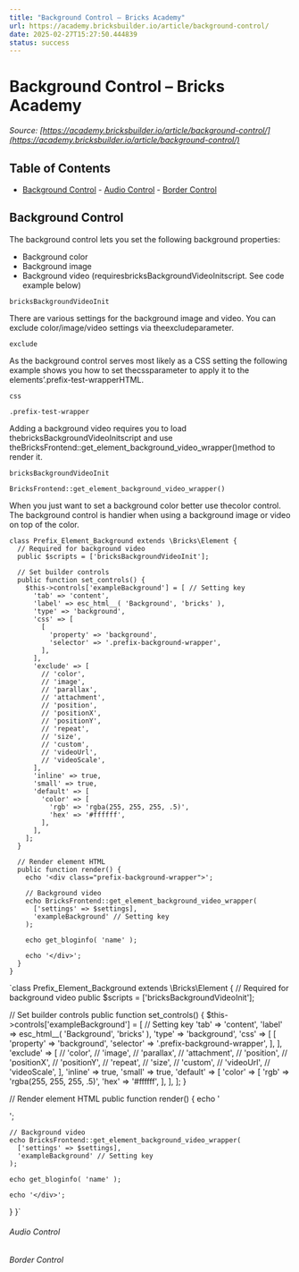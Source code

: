 ```yaml
---
title: "Background Control – Bricks Academy"
url: https://academy.bricksbuilder.io/article/background-control/
date: 2025-02-27T15:27:50.444839
status: success
---
```


# Background Control – Bricks Academy

*Source: [https://academy.bricksbuilder.io/article/background-control/](https://academy.bricksbuilder.io/article/background-control/)*

## Table of Contents

- [Background Control](#background-control)
        - [Audio Control](#audio-control)
        - [Border Control](#border-control)

## Background Control

The background control lets you set the following background properties:

- Background color
- Background image
- Background video (requiresbricksBackgroundVideoInitscript. See code example below)

`bricksBackgroundVideoInit`

There are various settings for the background image and video. You can exclude color/image/video settings via theexcludeparameter.

`exclude`

As the background control serves most likely as a CSS setting the following example shows you how to set thecssparameter to apply it to the elements’.prefix-test-wrapperHTML.

`css`

`.prefix-test-wrapper`

Adding a background video requires you to load thebricksBackgroundVideoInitscript and use theBricksFrontend::get_element_background_video_wrapper()method to render it.

`bricksBackgroundVideoInit`

`BricksFrontend::get_element_background_video_wrapper()`

When you just want to set a background color better use thecolor control. The background control is handier when using a background image or video on top of the color.

```
class Prefix_Element_Background extends \Bricks\Element {
  // Required for background video
  public $scripts = ['bricksBackgroundVideoInit'];

  // Set builder controls
  public function set_controls() {
    $this->controls['exampleBackground'] = [ // Setting key
      'tab' => 'content',
      'label' => esc_html__( 'Background', 'bricks' ),
      'type' => 'background',
      'css' => [
        [
          'property' => 'background',
          'selector' => '.prefix-background-wrapper',
        ],
      ],
      'exclude' => [
        // 'color',
        // 'image',
        // 'parallax',
        // 'attachment',
        // 'position',
        // 'positionX',
        // 'positionY',
        // 'repeat',
        // 'size',
        // 'custom',
        // 'videoUrl',
        // 'videoScale',
      ],
      'inline' => true,
      'small' => true,
      'default' => [
        'color' => [
          'rgb' => 'rgba(255, 255, 255, .5)',
          'hex' => '#ffffff',
        ],
      ],
    ];
  }

  // Render element HTML
  public function render() {
    echo '<div class="prefix-background-wrapper">';

    // Background video
    echo BricksFrontend::get_element_background_video_wrapper( 
      ['settings' => $settings], 
      'exampleBackground' // Setting key
    );

    echo get_bloginfo( 'name' );

    echo '</div>';
  }
}
```

`class Prefix_Element_Background extends \Bricks\Element {
  // Required for background video
  public $scripts = ['bricksBackgroundVideoInit'];

  // Set builder controls
  public function set_controls() {
    $this->controls['exampleBackground'] = [ // Setting key
      'tab' => 'content',
      'label' => esc_html__( 'Background', 'bricks' ),
      'type' => 'background',
      'css' => [
        [
          'property' => 'background',
          'selector' => '.prefix-background-wrapper',
        ],
      ],
      'exclude' => [
        // 'color',
        // 'image',
        // 'parallax',
        // 'attachment',
        // 'position',
        // 'positionX',
        // 'positionY',
        // 'repeat',
        // 'size',
        // 'custom',
        // 'videoUrl',
        // 'videoScale',
      ],
      'inline' => true,
      'small' => true,
      'default' => [
        'color' => [
          'rgb' => 'rgba(255, 255, 255, .5)',
          'hex' => '#ffffff',
        ],
      ],
    ];
  }

  // Render element HTML
  public function render() {
    echo '<div class="prefix-background-wrapper">';

    // Background video
    echo BricksFrontend::get_element_background_video_wrapper( 
      ['settings' => $settings], 
      'exampleBackground' // Setting key
    );

    echo get_bloginfo( 'name' );

    echo '</div>';
  }
}`

###### Audio Control

###### Border Control

